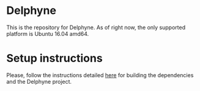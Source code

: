 # Delphyne

This is the repository for Delphyne. As of right now, the only supported
platform is Ubuntu 16.04 amd64.

# Setup instructions

Please, follow the instructions detailed
[here](https://github.com/ToyotaResearchInstitute/delphyne-gui) for
building the dependencies and the Delphyne project.
